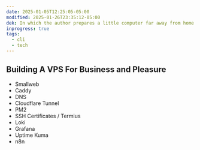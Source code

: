 ```yaml
---
date: 2025-01-05T12:25:05-05:00
modified: 2025-01-26T23:35:12-05:00
dek: In which the author prepares a little computer far away from home to do his bidding
inprogress: true
tags:
  - cli
  - tech
---
```


## Building A VPS For Business and Pleasure

- Smallweb
- Caddy
- DNS
- Cloudflare Tunnel
- PM2
- SSH Certificates / Termius
- Loki
- Grafana
- Uptime Kuma
- n8n
